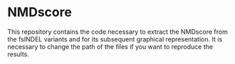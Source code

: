 # NMDscore
This repository contains the code necessary to extract the NMDscore from the fsINDEL variants and for its subsequent graphical representation. It is necessary to change the path of the files if you want to reproduce the results.
